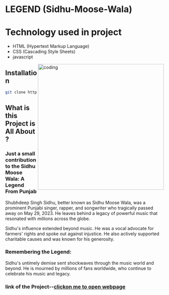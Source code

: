 # LEGEND (Sidhu-Moose-Wala)

# Technology used in project
- HTML (Hypertext Markup Language)
- CSS (Cascading Style Sheets)
- javascript

<img align="right" alt="coding" width="400" src="https://media1.tenor.com/m/pMYQAlYxa80AAAAC/coding.gif">

## Installation

```bash
git clone https://github.com/Apsiingh/LEGEND-Sidhu-Moose-Wala-.git
```

## What is this Project is All About ?

 ### Just a small contribution to the Sidhu Moose Wala: A Legend From Punjab

Shubhdeep Singh Sidhu, better known as Sidhu Moose Wala, was a prominent Punjabi singer, rapper, and songwriter who tragically passed away on May 29, 2023. He leaves behind a legacy of powerful music that resonated with millions across the globe.

Sidhu's influence extended beyond music. He was a vocal advocate for farmers' rights and spoke out against injustice. He also actively supported charitable causes and was known for his generosity.


### Remembering the Legend:
Sidhu's untimely demise sent shockwaves through the music world and beyond. He is mourned by millions of fans worldwide, who continue to celebrate his music and legacy.

### link of the Project--[clickon me to open webpage](https://apsiingh.github.io/LEGEND_landing_Page/)
